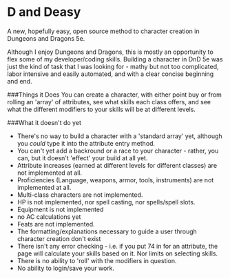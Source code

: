 # D and Deasy

A new, hopefully easy, open source method to character creation in Dungeons and Dragons 5e.

Although I enjoy Dungeons and Dragons, this is mostly an opportunity to flex some of my developer/coding skills. Building a character in DnD 5e was just the kind of task that I was looking for - mathy but not too complicated, labor intensive and easily automated, and with a clear concise beginning and end.

###Things it Does
You can create a character, with either point buy or from rolling an 'array' of attributes, see what skills each class offers, and see what the different modifiers to your skills will be at different levels.

###What it doesn't do yet
- There's no way to build a character with a 'standard array' yet, although you *could* type it into the attribute entry method.
- You can't yet add a backround or a race to your character - rather, you can, but it doesn't 'effect' your build at all yet.
- Attribute increases (earned at different levels for different classes) are not implemented at all. 
- Proficiencies (Language, weapons, armor, tools, instruments) are not implemented at all.
- Multi-class characters are not implemented. 
- HP is not implemented, nor spell casting, nor spells/spell slots. 
- Equipment is not implemented
- no AC calculations yet
- Feats are not implemented.
- The formatting/explanations necessary to guide a user through character creation don't exist
- There isn't any error checking - i.e. if you put 74 in for an attribute, the page will calculate your skills based on it. Nor limits on selecting skills.
- There is no ability to 'roll' with the modifiers in question.
- No ability to login/save your work.